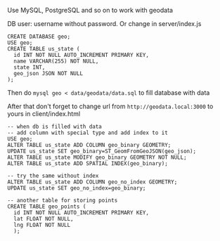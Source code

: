 Use MySQL, PostgreSQL and so on to work with geodata

DB user: username without password.
Or change in server/index.js

```
CREATE DATABASE geo;
USE geo;
CREATE TABLE us_state (
  id INT NOT NULL AUTO_INCREMENT PRIMARY KEY,
  name VARCHAR(255) NOT NULL,
  state INT,
  geo_json JSON NOT NULL
);
```
Then do ```mysql geo < data/geodata/data.sql``` to fill database with data

After that don't forget to change url from ```http://geodata.local:3000``` to yours in client/index.html


```
-- when db is filled with data
-- add column with special type and add index to it
USE geo;
ALTER TABLE us_state ADD COLUMN geo_binary GEOMETRY;
UPDATE us_state SET geo_binary=ST_GeomFromGeoJSON(geo_json);
ALTER TABLE us_state MODIFY geo_binary GEOMETRY NOT NULL;
ALTER TABLE us_state ADD SPATIAL INDEX(geo_binary);

-- try the same without index
ALTER TABLE us_state ADD COLUMN geo_no_index GEOMETRY;
UPDATE us_state SET geo_no_index=geo_binary;

-- another table for storing points
CREATE TABLE geo_points (
  id INT NOT NULL AUTO_INCREMENT PRIMARY KEY,
  lat FLOAT NOT NULL,
  lng FLOAT NOT NULL
  );
```
